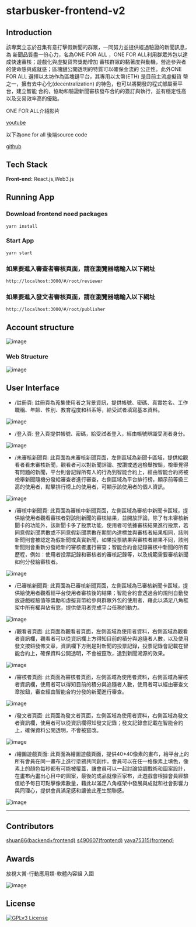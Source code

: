 # starbusker-frontend-v2
## Introduction
該專案立志於召集有意打擊假新聞的群眾，一同努力並提供經過驗證的新聞訊息，為
新聞品質盡一份心力，名為ONE FOR ALL ，ONE FOR ALL利用群眾外包以達成快速審核；遊戲化與虛擬貨幣獎勵增加
審核群眾的黏著度與動機，營造參與者的使命感與成就感；區塊鏈公開透明的特質可以確保金流的
公正性。此外ONE FOR ALL 選擇以太坊作為區塊鏈平台，其專用以太幣(ETH) 是目前主流虛擬貨
幣之一，擁有去中心化(decentralization) 的特色，也可以將開發的程式部屬至平台，建立智能
合約，協助和驗證新聞審核發布合約的簽訂與執行，並有穩定性高以及交易效率高的優點。

ONE FOR ALL介紹影片


[youtube](https://www.youtube.com/watch?v=C08xUTg3xN4)



以下為one for all 後端source code

[github](https://github.com/shuan86/oneforall-backend)
## Tech Stack

**Front-end:**  React.js,Web3.js




## Running App

### Download frontend need packages
```
yarn install
```
### Start App

```
yarn start
```
### 如果要進入審查者審核頁面，請在瀏覽器端輸入以下網址
```
http://localhost:3000/#/root/reviewer
```
### 如果要進入發文者審核頁面，請在瀏覽器端輸入以下網址
```
http://localhost:3000/#/root/publisher
```
## Account structure

![image](https://github.com/shuan86/oneforall-frontend/blob/main/readme-image/%E7%99%BC%E6%96%87%E8%80%85%E5%92%8C%E5%AF%A9%E6%A0%B8%E8%80%85%E8%88%87%E8%A7%80%E7%9C%8B%E8%80%85%E9%97%9C%E4%BF%82%E5%9C%96.png)
### Web Structure
![image](https://github.com/shuan86/oneforall-frontend/blob/main/readme-image/%E7%B6%B2%E6%9E%B6%E6%9E%B6%E6%A7%8B%E5%9C%96.png)
## User Interface
* /註冊頁: 註冊頁為蒐集使用者之背景資訊，提供帳號、密碼、真實姓名、工作職稱、年齡、性別、教育程度和科系等，給受試者填寫基本資料。

![image](https://github.com/shuan86/oneforall-frontend/blob/main/readme-image/%E8%A8%BB%E5%86%8A%E9%A0%81.png)

* /登入頁: 登入頁提供帳號、密碼，給受試者登入，經由帳號辨識受測者身分。

![image](https://github.com/shuan86/oneforall-frontend/blob/main/readme-image/%E7%99%BB%E5%85%A5%E9%A0%81.png)

* /未審核新聞頁: 此頁面為未審核新聞頁面，左側區域為新聞卡區域，提供給觀看者看未審核新聞，觀看者可以對新聞評論、按讚或透過檢舉按鈕，檢舉覺得有問題的新聞，平台則會記錄所有人的行為到智能合約上，經由智能合約將被檢舉新聞隨機分發給審查者進行審查，右側區域為平台排行榜，顯示前等級三高的使用者，點擊排行榜上的使用者，可顯示該使用者的個人資訊。

![image](https://github.com/shuan86/oneforall-frontend/blob/main/readme-image/%E6%9C%AA%E5%AF%A9%E6%A0%B8%E6%96%B0%E8%81%9E%E9%A0%81.png)

* /審核中新聞頁: 此頁面為審核中新聞頁面，左側區域為審核中新聞卡區域，提供給使用者觀看審核者對該則新聞的審核結果，並開放評論，除了有未審核新聞卡的功能外，該新聞卡多了投票功能，使用者可依據審核結果進行投票，若同意假新聞票數或不同意假新聞票數在期間內達標並與審核者結果相同，該則新聞則會被認定為假新聞或真實新聞，如果投票結果與審核者結果不同，該則新聞則會重新分發給新的審核者進行審查；智能合約會記錄審核中新聞的所有歷程，例如：使用者投票記錄和審核者的審核記錄等，以及規範需要審核新聞如何分發給審核者。

![image](https://github.com/shuan86/oneforall-frontend/blob/main/readme-image/%E5%AF%A9%E6%A0%B8%E4%B8%AD%E6%96%B0%E8%81%9E%E9%A0%81.png)

* /已審核新聞頁: 此頁面為已審核新聞頁面，左側區域為已審核新聞卡區域，提供給使用者觀看經平台使用者審核後的結果；智能合約會透過合約規則自動發放遊戲經驗值等獎勵和虛擬貨幣給參與群眾外包的使用者，藉此以滿足八角框架中所有權與佔有慾，提供使用者完成平台任務的動力。

![image](https://github.com/shuan86/oneforall-frontend/blob/main/readme-image/%E5%B7%B2%E5%AF%A9%E6%A0%B8%E6%96%B0%E8%81%9E%E9%A0%81.png)

* /觀看者頁面: 此頁面為觀看者頁面，左側區域為使用者資料，右側區域為觀看者資訊欄，觀看者可以從資訊欄上方得知目前的積分與追隨者人數，以及使用發文按鈕發佈文章，資訊欄下方則是對新聞的投票記錄，投票記錄會記載在智能合約上，確保資料公開透明，不會被竄改，達到新聞溯源的效果。

![image](https://github.com/shuan86/oneforall-frontend/blob/main/readme-image/%E8%A7%80%E7%9C%8B%E8%80%85%E9%A0%81%E9%9D%A2.png)

* /審核者頁面: 此頁面為審核者頁面，左側區域為使用者資料，右側區域為審核者資訊欄，使用者可以得知目前的積分與追隨者人數，使用者可以經由審查文章按鈕，審查經由智能合約分發的新聞進行審查。

![image](https://github.com/shuan86/oneforall-frontend/blob/main/readme-image/%E5%AF%A9%E6%A0%B8%E8%80%85%E9%A0%81%E9%9D%A2.png)

* /發文者頁面: 此頁面為發文者頁面，左側區域為使用者資料，右側區域為發文者資訊欄，使用者可以從資訊欄得知發文記錄；發文記錄會記載在智能合約上，確保資料公開透明，不會被竄改。

![image](https://github.com/shuan86/oneforall-frontend/blob/main/readme-image/%E7%99%BC%E6%96%87%E8%80%85%E9%A0%81%E9%9D%A2.png)

* /繪圖遊戲頁面: 此頁面為繪圖遊戲頁面，提供40*40像素的畫布，給平台上的所有會員在同一畫布上進行塗鴉共同創作，會員可以在任一格像素上填色，像素上的顏色每秒都有可能被覆蓋，讓會員可以一起討論協調戰術和圖案設計，在畫布內畫出心目中的圖案，最後的成品就像百家布，此遊戲會根據會員經驗值給予每日可點擊像素數量，藉此以滿足八角框架中發展與成就和社會影響力與同理心，提供會員滿足感和讓彼此產生關聯感。

![image](https://github.com/shuan86/oneforall-frontend/blob/main/readme-image/%E7%B9%AA%E5%9C%96%E9%81%8A%E6%88%B2%E9%A0%81%E9%9D%A2.png)

---
## Contributors 
[shuan86(backend+frontend)](https://github.com/shuan86)
[s490607(frontend)](https://github.com/s490607)
[yaya75315(frontend)](https://github.com/yaya75315)

## Awards
放視大賞-行動應用類-軟體內容組 入圍

![image](https://github.com/shuan86/oneforall-frontend/blob/main/readme-image/award/certificate.png)


## License
[![GPLv3 License](https://img.shields.io/badge/License-GPL%20v3-yellow.svg)](https://opensource.org/licenses/)
